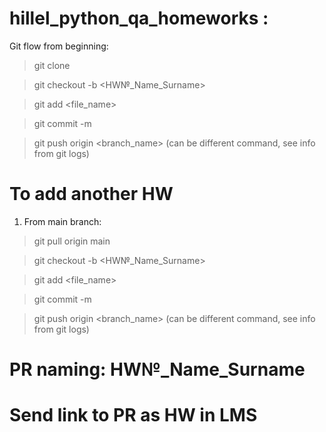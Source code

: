 # hillel_python_qa_homeworks :

Git flow from beginning:

> git clone <url>

> git checkout -b <HW№_Name_Surname>

> git add <file_name>

> git commit -m <message>

> git push origin <branch_name> (can be different command, see info from git logs)

# To add another HW
1. From main branch: 
> git pull origin main

> git checkout -b <HW№_Name_Surname>

> git add <file_name>

> git commit -m <message>

> git push origin <branch_name> (can be different command, see info from git logs)

# PR naming: HW№_Name_Surname
# Send link to PR as HW in LMS 
